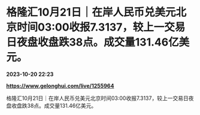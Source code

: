 # 格隆汇10月21日｜在岸人民币兑美元北京时间03:00收报7.3137，较上一交易日夜盘收盘跌38点。成交量131.46亿美元。

**2023-10-20 22:23**

**https://www.gelonghui.com/live/1255964**

格隆汇10月21日｜在岸人民币兑美元北京时间03:00收报7.3137，较上一交易日夜盘收盘跌38点。成交量131.46亿美元。